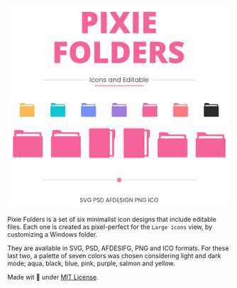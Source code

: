 <p align="center"><picture><img alt="Image to Ico" src="assets/Preview-Page.png"/></picture></p>

Pixie Folders is a set of six minimalist icon designs that include editable files. Each one is created as pixel-perfect for the `Large icons` view, by customizing a Windows folder.

They are available in SVG, PSD, AFDESIFG, PNG and ICO formats. For these last two, a palette of seven colors was chosen considering light and dark mode; aqua, black, blue, pink, purple, salmon and yellow.

Made wit 🩷 under [MIT License](https://github.com/genesistoxical/qzero-cursor/blob/master/LICENSE).
